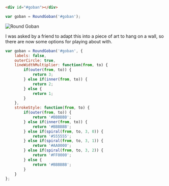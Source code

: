 ```html
<div id="#goban"></div>
```
```javascript
var goban = RoundGoban('#goban');
```

![Round Goban](http://mokele.github.com/roundgoban/roundgoban.png)

I was asked by a friend to adapt this into a piece of art to hang on a wall,
so there are now some options for playing about with.

```javascript
var goban = RoundGoban('#goban', {
    labels: false,
    outerCircle: true,
    lineWidthMultiplier: function(from, to) {
        if(outer(from, to)) {
            return 3;
        } else if(inner(from, to)) {
            return 2;
        } else {
            return 1;
        }
    },
    strokeStyle: function(from, to) {
        if(outer(from, to)) {
            return '#BBBBBB';
        } else if(inner(from, to)) {
            return '#BBBBBB';
        } else if(spiral(from, to, 3, 0)) {
            return '#555555';
        } else if(spiral(from, to, 3, 1)) {
            return '#AA0000';
        } else if(spiral(from, to, 3, 2)) {
            return '#FF0000';
        } else {
            return '#BBBBBB';
        }
    }
};
```
